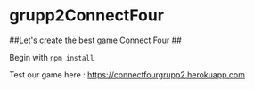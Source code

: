 # grupp2ConnectFour

##Let's create the best game Connect Four ##

Begin with ```npm install```

Test our game here : https://connectfourgrupp2.herokuapp.com


